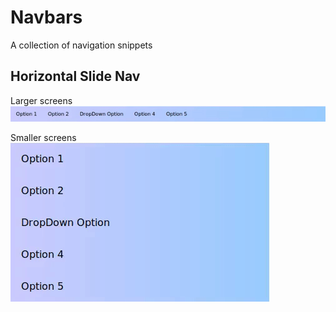 # Navbars
A collection of navigation snippets

## Horizontal Slide Nav
Larger screens
![large screen](horizontal-slide-nav/screenshots/large-screen.gif)

Smaller screens
![small screen](horizontal-slide-nav/screenshots/small-screen.gif)